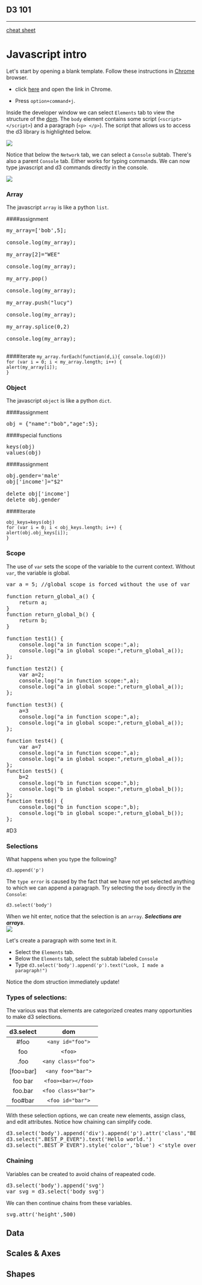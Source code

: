 D3 101
---------
---------
[cheat sheet](https://github.com/alignedleft/strata-d3-tutorial/blob/master/d3%20Cheat%20Sheet.pdf)

# Javascript intro
Let's start by opening a blank template. Follow these instructions in [Chrome](https://www.google.com/intl/en/chrome/browser/#brand=CHMB&utm_campaign=en&utm_source=en-ha-na-us-sk&utm_medium=ha) browser. 

*  click [here](http://data-science-6.gnip.com/~blehman/hello-d3.html) and open the link in Chrome. 

*  Press `option+command+j`. 


Inside the developer window we can select `Elements` tab to view the structure of the [dom](http://en.wikipedia.org/wiki/Document_Object_Model). The `body` element contains some script (`<script> </script>`) and a paragraph (`<p> </p>`). The script that allows us to access the d3 library is highlighted below.  

![](https://github.com/blehman/Data-Science-45min-Intros/blob/master/d3-101/imgs/elements.png?raw=true)

Notice that below the `Network` tab, we can select a `Console` subtab. There's also a parent  `Console` tab. Either works for typing commands. We can now type javascript and d3 commands directly in the console.

![](https://github.com/blehman/Data-Science-45min-Intros/blob/master/d3-101/imgs/console.png?raw=true)

### Array
The javascript `array` is like a python `list`.

####assignment
<pre>
my_array=['bob',5];

console.log(my_array);

my_array[2]="WEE"

console.log(my_array);

my_arry.pop() <removes the last element>

console.log(my_array);

my_array.push("lucy") <adds element to last>

console.log(my_array);

my_array.splice(0,2) <removes 2 elements starting at 0>

console.log(my_array);

</pre>

####iterate
`my_array.forEach(function(d,i){ console.log(d)})`  
`for (var i = 0; i < my_array.length; i++) {`  
    `alert(my_array[i]);`  
`}`  

### Object
The javascript `object` is like a python `dict`.

####assignment
<pre>
obj = {"name":"bob","age":5};
</pre>
####special functions
<pre>
keys(obj)
values(obj)
</pre>
####assignment
<pre>
obj.gender='male'
obj['income']="$2"

delete obj['income'] 
delete obj.gender
</pre>
####iterate

`obj_keys=keys(obj)`  
`for (var i = 0; i < obj_keys.length; i++) {`  
    `alert(obj.obj_keys[i]);`  
`}`  
### Scope 
The use of `var` sets the scope of the variable to the current context. Without `var`, the variable is global. 
<pre>
var a = 5; //global scope is forced without the use of var

function return_global_a() {
    return a;
}
function return_global_b() {
    return b;
}

function test1() {
    console.log("a in function scope:",a);
    console.log("a in global scope:",return_global_a());
};

function test2() {
    var a=2;
    console.log("a in function scope:",a);
    console.log("a in global scope:",return_global_a());
};

function test3() {
    a=3
    console.log("a in function scope:",a);
    console.log("a in global scope:",return_global_a());
};

function test4() {
    var a=7
    console.log("a in function scope:",a);
    console.log("a in global scope:",return_global_a());
};
function test5() {
    b=2
    console.log("b in function scope:",b);
    console.log("b in global scope:",return_global_b());
};
function test6() {
    console.log("b in function scope:",b);
    console.log("b in global scope:",return_global_b());
};
</pre>

#D3
### Selections
What happens when you type the following?  

`d3.append('p')` 

The `type error` is caused by the fact that we have not yet selected anything to which we can append a paragraph. Try selecting the `body` directly in the `Console`:   

`d3.select('body')`

When we hit enter, notice that the selection is an `array`. ***Selections are arrays***.  
![](https://github.com/blehman/Data-Science-45min-Intros/blob/master/d3-101/imgs/selection_array.png?raw=true)

Let's create a paragraph with some text in it. 

*  Select the `Elements` tab. 
*  Below the `Elements` tab, select the subtab labeled `Console`
*  Type `d3.select('body').append('p').text("Look, I made a paragraph!")`

Notice the dom struction immediately update!

### Types of selections:

The various was that elements are categorized creates many opportunities to make d3 selections. 


|   d3.select   |        dom         |  
| :-------------: | :----------------:   |  
| \#foo         | `<any id="foo">`   |     
| foo           | `<foo>`            |  
| .foo          | `<any class="foo">`|     
| [foo=bar]     | `<any foo="bar">`  |     
| foo bar       | `<foo><bar></foo>` |    
| foo.bar       | `<foo class="bar">`|   
| foo\#bar      | `<foo id="bar">`   |  

With these selection options, we can create new elements, assign class, and edit attributes. Notice how chaining can simplify code. 

<pre>
d3.select('body').append('div').append('p').attr('class',"BEST_P_EVER")
d3.select(".BEST_P_EVER").text('Hello world.')
d3.select(".BEST_P_EVER").style('color','blue') <'style overides css style'>
</pre>

### Chaining
Variables can be created to avoid chains of reapeated code.

<pre>
d3.select('body').append('svg')
var svg = d3.select('body svg')
</pre>

We can then continue chains from these variables.

<pre>
svg.attr('height',500)
</pre>

## Data

## Scales & Axes

## Shapes

